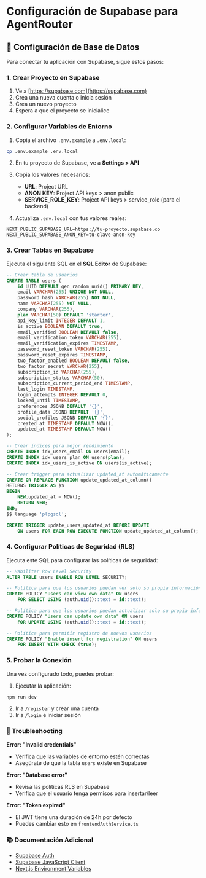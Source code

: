 # Configuración de Supabase para AgentRouter

## 🚀 Configuración de Base de Datos

Para conectar tu aplicación con Supabase, sigue estos pasos:

### 1. Crear Proyecto en Supabase

1. Ve a [https://supabase.com](https://supabase.com)
2. Crea una nueva cuenta o inicia sesión
3. Crea un nuevo proyecto
4. Espera a que el proyecto se inicialice

### 2. Configurar Variables de Entorno

1. Copia el archivo `.env.example` a `.env.local`:
```bash
cp .env.example .env.local
```

2. En tu proyecto de Supabase, ve a **Settings > API**
3. Copia los valores necesarios:
   - **URL**: Project URL
   - **ANON KEY**: Project API keys > anon public
   - **SERVICE_ROLE_KEY**: Project API keys > service_role (para el backend)

4. Actualiza `.env.local` con tus valores reales:
```env
NEXT_PUBLIC_SUPABASE_URL=https://tu-proyecto.supabase.co
NEXT_PUBLIC_SUPABASE_ANON_KEY=tu-clave-anon-key
```

### 3. Crear Tablas en Supabase

Ejecuta el siguiente SQL en el **SQL Editor** de Supabase:

```sql
-- Crear tabla de usuarios
CREATE TABLE users (
    id UUID DEFAULT gen_random_uuid() PRIMARY KEY,
    email VARCHAR(255) UNIQUE NOT NULL,
    password_hash VARCHAR(255) NOT NULL,
    name VARCHAR(255) NOT NULL,
    company VARCHAR(255),
    plan VARCHAR(50) DEFAULT 'starter',
    api_key_limit INTEGER DEFAULT 1,
    is_active BOOLEAN DEFAULT true,
    email_verified BOOLEAN DEFAULT false,
    email_verification_token VARCHAR(255),
    email_verification_expires TIMESTAMP,
    password_reset_token VARCHAR(255),
    password_reset_expires TIMESTAMP,
    two_factor_enabled BOOLEAN DEFAULT false,
    two_factor_secret VARCHAR(255),
    subscription_id VARCHAR(255),
    subscription_status VARCHAR(50),
    subscription_current_period_end TIMESTAMP,
    last_login TIMESTAMP,
    login_attempts INTEGER DEFAULT 0,
    locked_until TIMESTAMP,
    preferences JSONB DEFAULT '{}',
    profile_data JSONB DEFAULT '{}',
    social_profiles JSONB DEFAULT '{}',
    created_at TIMESTAMP DEFAULT NOW(),
    updated_at TIMESTAMP DEFAULT NOW()
);

-- Crear índices para mejor rendimiento
CREATE INDEX idx_users_email ON users(email);
CREATE INDEX idx_users_plan ON users(plan);
CREATE INDEX idx_users_is_active ON users(is_active);

-- Crear trigger para actualizar updated_at automáticamente
CREATE OR REPLACE FUNCTION update_updated_at_column()
RETURNS TRIGGER AS $$
BEGIN
    NEW.updated_at = NOW();
    RETURN NEW;
END;
$$ language 'plpgsql';

CREATE TRIGGER update_users_updated_at BEFORE UPDATE
    ON users FOR EACH ROW EXECUTE FUNCTION update_updated_at_column();
```

### 4. Configurar Políticas de Seguridad (RLS)

Ejecuta este SQL para configurar las políticas de seguridad:

```sql
-- Habilitar Row Level Security
ALTER TABLE users ENABLE ROW LEVEL SECURITY;

-- Política para que los usuarios puedan ver solo su propia información
CREATE POLICY "Users can view own data" ON users
    FOR SELECT USING (auth.uid()::text = id::text);

-- Política para que los usuarios puedan actualizar solo su propia información
CREATE POLICY "Users can update own data" ON users
    FOR UPDATE USING (auth.uid()::text = id::text);

-- Política para permitir registro de nuevos usuarios
CREATE POLICY "Enable insert for registration" ON users
    FOR INSERT WITH CHECK (true);
```

### 5. Probar la Conexión

Una vez configurado todo, puedes probar:

1. Ejecutar la aplicación:
```bash
npm run dev
```

2. Ir a `/register` y crear una cuenta
3. Ir a `/login` e iniciar sesión

### 🔧 Troubleshooting

**Error: "Invalid credentials"**
- Verifica que las variables de entorno estén correctas
- Asegúrate de que la tabla `users` existe en Supabase

**Error: "Database error"**
- Revisa las políticas RLS en Supabase
- Verifica que el usuario tenga permisos para insertar/leer

**Error: "Token expired"**
- El JWT tiene una duración de 24h por defecto
- Puedes cambiar esto en `frontendAuthService.ts`

### 📚 Documentación Adicional

- [Supabase Auth](https://supabase.com/docs/guides/auth)
- [Supabase JavaScript Client](https://supabase.com/docs/reference/javascript)
- [Next.js Environment Variables](https://nextjs.org/docs/basic-features/environment-variables)
